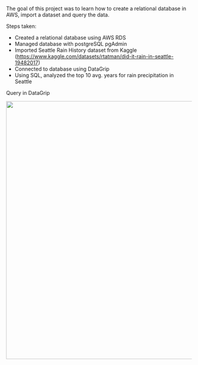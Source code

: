 The goal of this project was to learn how to create a relational database in AWS, import a dataset and query the data.

Steps taken:

- Created a relational database using AWS RDS
- Managed database with postgreSQL pgAdmin
- Imported Seattle Rain History dataset from Kaggle (https://www.kaggle.com/datasets/rtatman/did-it-rain-in-seattle-19482017)
- Connected to database using DataGrip
- Using SQL, analyzed the top 10 avg. years for rain precipitation in Seattle


Query in DataGrip

<img src="https://user-images.githubusercontent.com/93350017/167045246-87af31d8-4200-4200-bca4-b37e2450e5a0.png" width="700">
